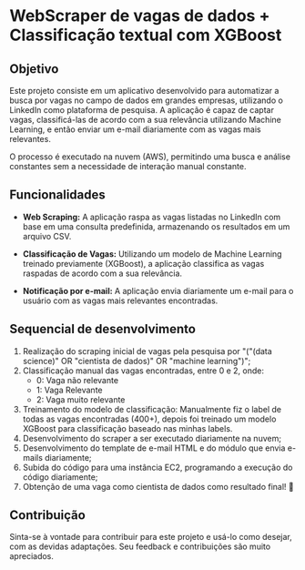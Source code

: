 # WebScraper de vagas de dados + Classificação textual com XGBoost

## Objetivo

Este projeto consiste em um aplicativo desenvolvido para automatizar a busca por vagas no campo de dados em grandes empresas, utilizando o LinkedIn como plataforma de pesquisa. A aplicação é capaz de captar vagas, classificá-las de acordo com a sua relevância utilizando Machine Learning, e então enviar um e-mail diariamente com as vagas mais relevantes.

O processo é executado na nuvem (AWS), permitindo uma busca e análise constantes sem a necessidade de interação manual constante.

## Funcionalidades

- **Web Scraping:** A aplicação raspa as vagas listadas no LinkedIn com base em uma consulta predefinida, armazenando os resultados em um arquivo CSV.

- **Classificação de Vagas:** Utilizando um modelo de Machine Learning treinado previamente (XGBoost), a aplicação classifica as vagas raspadas de acordo com a sua relevância.

- **Notificação por e-mail:** A aplicação envia diariamente um e-mail para o usuário com as vagas mais relevantes encontradas.

## Sequencial de desenvolvimento

1) Realização do scraping inicial de vagas pela pesquisa por "("(data science)" OR "cientista de dados)" OR "machine learning")"; 
2) Classificação manual das vagas encontradas, entre 0 e 2, onde:
    - 0: Vaga não relevante
    - 1: Vaga Relevante
    - 2: Vaga muito relevante
3) Treinamento do modelo de classificação: Manualmente fiz o label de todas as vagas encontradas (400+), depois foi treinado um modelo XGBoost para classificação baseado nas minhas labels.
4) Desenvolvimento do scraper a ser executado diariamente na nuvem;
5) Desenvolvimento do template de e-mail HTML e do módulo que envia e-mails diariamente;
6) Subida do código para uma instância EC2, programando a execução do código diariamente;
7) Obtenção de uma vaga como cientista de dados como resultado final! 🎉

## Contribuição

Sinta-se à vontade para contribuir para este projeto e usá-lo como desejar, com as devidas adaptações. Seu feedback e contribuições são muito apreciados.
